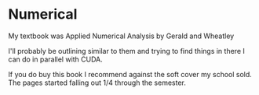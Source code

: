 # Numerical

My textbook was Applied Numerical Analysis by Gerald and Wheatley

I'll probably be outlining similar to them and trying to find things in there I can do in parallel with CUDA.

If you do buy this book I recommend against the soft cover my school sold. The pages started falling out 1/4 through the semester.
